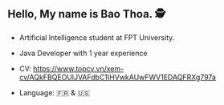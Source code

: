 ## Hello, My name is Bao Thoa. 🕵️
  * Artificial Intelligence student at FPT University.
  * Java Developer with 1 year experience 
  * CV: https://www.topcv.vn/xem-cv/AQkFBQEOUlJVAFdbC1IHVwkAUwFWV1EDAQFRXg797a
  
  * Language:
    :fr: & :us:
